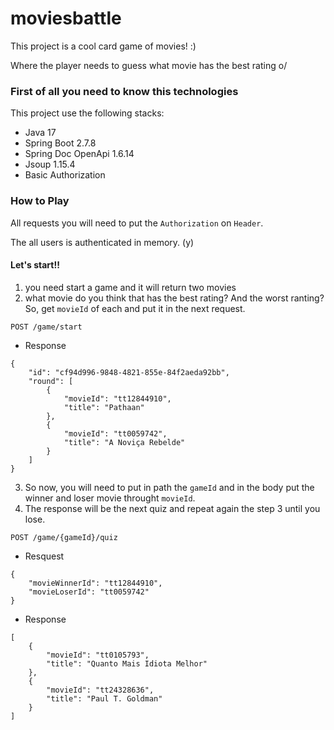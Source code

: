 # moviesbattle

This project is a cool card game of movies! :) 

Where the player needs to guess what movie has the best rating o/

### First of all you need to know this technologies
This project use the following stacks:

- Java 17
- Spring Boot 2.7.8
- Spring Doc OpenApi 1.6.14
- Jsoup 1.15.4
- Basic Authorization

### How to Play
All requests you will need to put the `Authorization` on `Header`.

The all users is authenticated in memory. (y)

#### Let's start!!

1. you need start a game and it will return two movies
2. what movie do you think that has the best rating? And the worst ranting? So, get `movieId` of each and put it in the next request. 

`POST /game/start`

- Response
```
{
    "id": "cf94d996-9848-4821-855e-84f2aeda92bb",
    "round": [
        {
            "movieId": "tt12844910",
            "title": "Pathaan"
        },
        {
            "movieId": "tt0059742",
            "title": "A Noviça Rebelde"
        }
    ]
}
```


3. So now, you will need to put in path the `gameId` and in the body put the winner and loser movie throught `movieId`.
4. The response will be the next quiz and repeat again the step 3 until you lose.

`POST /game/{gameId}/quiz`
- Resquest
```
{
    "movieWinnerId": "tt12844910",
    "movieLoserId": "tt0059742"
}
```
- Response
```
[
    {
        "movieId": "tt0105793",
        "title": "Quanto Mais Idiota Melhor"
    },
    {
        "movieId": "tt24328636",
        "title": "Paul T. Goldman"
    }
]
```
